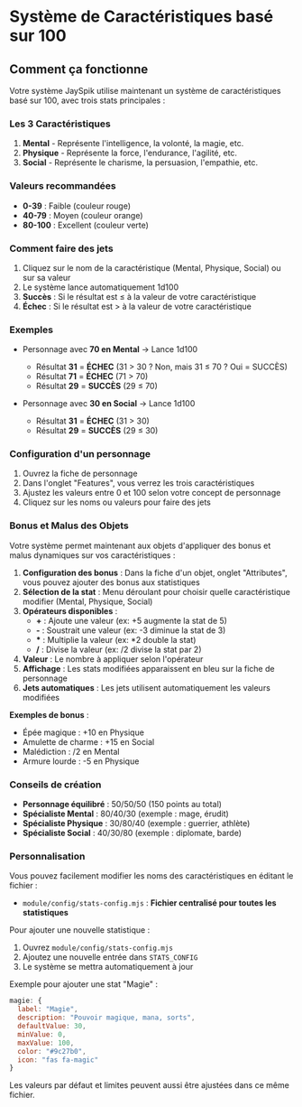 # Système de Caractéristiques basé sur 100

## Comment ça fonctionne

Votre système JaySpik utilise maintenant un système de caractéristiques basé sur 100, avec trois stats principales :

### Les 3 Caractéristiques

1. **Mental** - Représente l'intelligence, la volonté, la magie, etc.
2. **Physique** - Représente la force, l'endurance, l'agilité, etc.
3. **Social** - Représente le charisme, la persuasion, l'empathie, etc.

### Valeurs recommandées

- **0-39** : Faible (couleur rouge)
- **40-79** : Moyen (couleur orange)
- **80-100** : Excellent (couleur verte)

### Comment faire des jets

1. Cliquez sur le nom de la caractéristique (Mental, Physique, Social) ou sur sa valeur
2. Le système lance automatiquement 1d100
3. **Succès** : Si le résultat est ≤ à la valeur de votre caractéristique
4. **Échec** : Si le résultat est > à la valeur de votre caractéristique

### Exemples

- Personnage avec **70 en Mental** → Lance 1d100

  - Résultat **31** = **ÉCHEC** (31 > 30 ? Non, mais 31 ≤ 70 ? Oui = SUCCÈS)
  - Résultat **71** = **ÉCHEC** (71 > 70)
  - Résultat **29** = **SUCCÈS** (29 ≤ 70)

- Personnage avec **30 en Social** → Lance 1d100
  - Résultat **31** = **ÉCHEC** (31 > 30)
  - Résultat **29** = **SUCCÈS** (29 ≤ 30)

### Configuration d'un personnage

1. Ouvrez la fiche de personnage
2. Dans l'onglet "Features", vous verrez les trois caractéristiques
3. Ajustez les valeurs entre 0 et 100 selon votre concept de personnage
4. Cliquez sur les noms ou valeurs pour faire des jets

### Bonus et Malus des Objets

Votre système permet maintenant aux objets d'appliquer des bonus et malus dynamiques sur vos caractéristiques :

1. **Configuration des bonus** : Dans la fiche d'un objet, onglet "Attributes", vous pouvez ajouter des bonus aux statistiques
2. **Sélection de la stat** : Menu déroulant pour choisir quelle caractéristique modifier (Mental, Physique, Social)
3. **Opérateurs disponibles** :
   - **+** : Ajoute une valeur (ex: +5 augmente la stat de 5)
   - **-** : Soustrait une valeur (ex: -3 diminue la stat de 3)
   - **\*** : Multiplie la valeur (ex: \*2 double la stat)
   - **/** : Divise la valeur (ex: /2 divise la stat par 2)
4. **Valeur** : Le nombre à appliquer selon l'opérateur
5. **Affichage** : Les stats modifiées apparaissent en bleu sur la fiche de personnage
6. **Jets automatiques** : Les jets utilisent automatiquement les valeurs modifiées

**Exemples de bonus** :

- Épée magique : +10 en Physique
- Amulette de charme : +15 en Social
- Malédiction : /2 en Mental
- Armure lourde : -5 en Physique

### Conseils de création

- **Personnage équilibré** : 50/50/50 (150 points au total)
- **Spécialiste Mental** : 80/40/30 (exemple : mage, érudit)
- **Spécialiste Physique** : 30/80/40 (exemple : guerrier, athlète)
- **Spécialiste Social** : 40/30/80 (exemple : diplomate, barde)

### Personnalisation

Vous pouvez facilement modifier les noms des caractéristiques en éditant le fichier :

- `module/config/stats-config.mjs` : **Fichier centralisé pour toutes les statistiques**

Pour ajouter une nouvelle statistique :

1. Ouvrez `module/config/stats-config.mjs`
2. Ajoutez une nouvelle entrée dans `STATS_CONFIG`
3. Le système se mettra automatiquement à jour

Exemple pour ajouter une stat "Magie" :

```javascript
magie: {
  label: "Magie",
  description: "Pouvoir magique, mana, sorts",
  defaultValue: 30,
  minValue: 0,
  maxValue: 100,
  color: "#9c27b0",
  icon: "fas fa-magic"
}
```

Les valeurs par défaut et limites peuvent aussi être ajustées dans ce même fichier.
